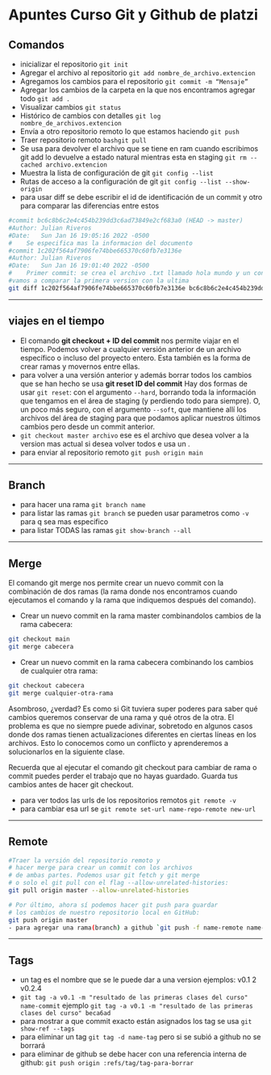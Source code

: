 # Apuntes Curso Git y Github de platzi
## Comandos

- inicializar el repositorio `git init`
- Agregar el archivo al repositorio `git add nombre_de_archivo.extencion`
- Agregamos los cambios para el repositorio `git commit -m “Mensaje”`
- Agregar los cambios de la carpeta en la que nos encontramos agregar todo `git add .`
- Visualizar cambios `git status`
- Histórico de cambios con detalles `git log nombre_de_archivos.extencion`
- Envía a otro repositorio remoto lo que estamos haciendo `git push`
- Traer repositorio remoto `bashgit pull`
- Se usa para devolver el archivo que se tiene en ram cuando escribimos git add lo devuelve a estado natural mientras esta en staging `git rm --cached archivo.extencion`
- Muestra la lista de configuración de git `git config --list`
- Rutas de acceso a la configuración de git `git config --list --show-origin`
- para usar diff se debe escribir el id de identificación de un commit y otro para comparar las diferencias entre estos

```bash
#commit bc6c8b6c2e4c454b239dd3c6ad73849e2cf683a0 (HEAD -> master)
#Author: Julian Riveros
#Date:   Sun Jan 16 19:05:16 2022 -0500
#    Se especifica mas la informacion del documento
#commit 1c202f564af7906fe74bbe665370c60fb7e3136e
#Author: Julian Riveros 
#Date:   Sun Jan 16 19:01:40 2022 -0500
#    Primer commit: se crea el archivo .txt llamado hola mundo y un contenido aleatorio
#vamos a comparar la primera version con la ultima
git diff 1c202f564af7906fe74bbe665370c60fb7e3136e bc6c8b6c2e4c454b239dd3c6ad73849e2cf683a0
```
---
## viajes en el tiempo
- El comando **git checkout + ID del commit** nos permite viajar en el tiempo. Podemos volver a cualquier versión anterior de un archivo específico o incluso del proyecto entero. Esta también es la forma de crear ramas y movernos entre ellas.
- para volver a una versión anterior y además borrar todos los cambios que se han hecho se usa **git reset ID del commit** Hay dos formas de usar `git reset`: con el argumento `--hard`, borrando toda la información que tengamos en el área de staging (y perdiendo todo para siempre). O, un poco más seguro, con el argumento `--soft`, que mantiene allí los archivos del área de staging para que podamos aplicar nuestros últimos cambios pero desde un commit anterior.
- `git checkout master archivo` ese es el archivo que desea volver a la version mas actual si desea volver todos e usa un .  
- para enviar al repositorio remoto `git push origin main`
---
## Branch
- para hacer una rama `git branch name`
- para listar las ramas `git branch` se pueden usar parametros como `-v` para q sea mas especifico
- para listar TODAS las ramas `git show-branch --all`
---
## Merge
El comando git merge nos permite crear un nuevo commit con la combinación de dos ramas (la rama donde nos encontramos cuando ejecutamos el comando y la rama que indiquemos después del comando).

- Crear un nuevo commit en la rama master combinandolos cambios de la rama cabecera:
```bash
git checkout main
git merge cabecera
```
- Crear un nuevo commit en la rama cabecera combinando los cambios de cualquier otra rama:
```bash
git checkout cabecera
git merge cualquier-otra-rama
```
Asombroso, ¿verdad? Es como si Git tuviera super poderes para saber qué cambios queremos conservar de una rama y qué otros de la otra. El problema es que no siempre puede adivinar, sobretodo en algunos casos donde dos ramas tienen actualizaciones diferentes en ciertas líneas en los archivos. Esto lo conocemos como un conflicto y aprenderemos a solucionarlos en la siguiente clase.

Recuerda que al ejecutar el comando git checkout para cambiar de rama o commit puedes perder el trabajo que no hayas guardado. Guarda tus cambios antes de hacer git checkout.
- para ver todos las urls de los repositorios remotos `git remote -v`
- para cambiar esa url se `git remote set-url name-repo-remote new-url`
---
## Remote
```bash
#Traer la versión del repositorio remoto y
# hacer merge para crear un commit con los archivos
# de ambas partes. Podemos usar git fetch y git merge
# o solo el git pull con el flag --allow-unrelated-histories:
git pull origin master --allow-unrelated-histories

# Por último, ahora sí podemos hacer git push para guardar
# los cambios de nuestro repositorio local en GitHub:
git push origin master
- para agregar una rama(branch) a github `git push -f name-remote name-branch` ejemplo: `git push -f origin cabecera`
```
---
## Tags
- un tag es el nombre que se le puede dar a una version ejemplos: v0.1 2 v0.2.4
- `git tag -a v0.1 -m "resultado de las primeras clases del curso" name-commit` ejemplo `git tag -a v0.1 -m "resultado de las primeras clases del curso" beca6ad`
- para mostrar a que commit exacto están asignados los tag se usa `git show-ref --tags`
- para eliminar un tag `git tag -d name-tag` pero si se subió a github no se borrará
- para eliminar de github se debe hacer con una referencia interna de github: `git push origin :refs/tag/tag-para-borrar`
